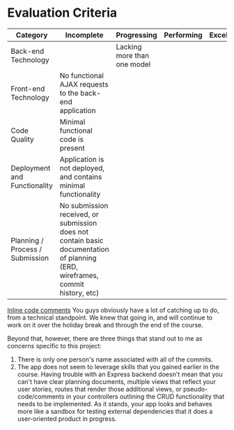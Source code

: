 # Evaluation Criteria

| Category | Incomplete | Progressing | Performing | Excelling |
|----------|------------|-------------|------------|-----------|
| Back-end Technology | | Lacking more than one model |  |  |
| Front-end Technology | No functional AJAX requests to the back-end application|                                                                                                                                                                |  |
| Code Quality | Minimal functional code is present | |  |  |
| Deployment and Functionality | Application is not deployed, and contains minimal functionality |  |  |  |
| Planning / Process / Submission | No submission received, or submission does not contain basic documentation of planning (ERD, wireframes, commit history, etc) |  | |  |

[Inline code comments](https://github.com/ebirving/k9_express/commit/031acaf)
You guys obviously have a lot of catching up to do, from a technical standpoint. We knew that going in, and will continue to work on it over the holiday break and through the end of the course.

Beyond that, however, there are three things that stand out to me as concerns specific to this project:
1. There is only one person's name associated with all of the commits.
2. The app does not seem to leverage skills that you gained earlier in the course. Having trouble with an Express backend doesn't mean that you can't have clear planning documents, multiple views that reflect your user stories, routes that render those additional views, or pseudo-code/comments in your controllers outlining the CRUD functionality that needs to be implemented. As it stands, your app looks and behaves more like a sandbox for testing external dependencies that it does a user-oriented product in progress.
